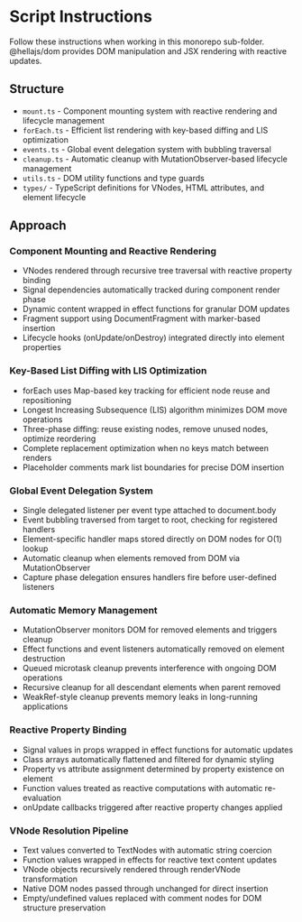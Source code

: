 # Script Instructions

Follow these instructions when working in this monorepo sub-folder. @hellajs/dom provides DOM manipulation and JSX rendering with reactive updates.

## Structure
- `mount.ts` - Component mounting system with reactive rendering and lifecycle management
- `forEach.ts` - Efficient list rendering with key-based diffing and LIS optimization
- `events.ts` - Global event delegation system with bubbling traversal
- `cleanup.ts` - Automatic cleanup with MutationObserver-based lifecycle management
- `utils.ts` - DOM utility functions and type guards
- `types/` - TypeScript definitions for VNodes, HTML attributes, and element lifecycle

## Approach

### Component Mounting and Reactive Rendering
- VNodes rendered through recursive tree traversal with reactive property binding
- Signal dependencies automatically tracked during component render phase
- Dynamic content wrapped in effect functions for granular DOM updates
- Fragment support using DocumentFragment with marker-based insertion
- Lifecycle hooks (onUpdate/onDestroy) integrated directly into element properties

### Key-Based List Diffing with LIS Optimization
- forEach uses Map-based key tracking for efficient node reuse and repositioning
- Longest Increasing Subsequence (LIS) algorithm minimizes DOM move operations
- Three-phase diffing: reuse existing nodes, remove unused nodes, optimize reordering
- Complete replacement optimization when no keys match between renders
- Placeholder comments mark list boundaries for precise DOM insertion

### Global Event Delegation System
- Single delegated listener per event type attached to document.body
- Event bubbling traversed from target to root, checking for registered handlers
- Element-specific handler maps stored directly on DOM nodes for O(1) lookup
- Automatic cleanup when elements removed from DOM via MutationObserver
- Capture phase delegation ensures handlers fire before user-defined listeners

### Automatic Memory Management
- MutationObserver monitors DOM for removed elements and triggers cleanup
- Effect functions and event listeners automatically removed on element destruction
- Queued microtask cleanup prevents interference with ongoing DOM operations
- Recursive cleanup for all descendant elements when parent removed
- WeakRef-style cleanup prevents memory leaks in long-running applications

### Reactive Property Binding
- Signal values in props wrapped in effect functions for automatic updates
- Class arrays automatically flattened and filtered for dynamic styling
- Property vs attribute assignment determined by property existence on element
- Function values treated as reactive computations with automatic re-evaluation
- onUpdate callbacks triggered after reactive property changes applied

### VNode Resolution Pipeline
- Text values converted to TextNodes with automatic string coercion
- Function values wrapped in effects for reactive text content updates
- VNode objects recursively rendered through renderVNode transformation
- Native DOM nodes passed through unchanged for direct insertion
- Empty/undefined values replaced with comment nodes for DOM structure preservation
